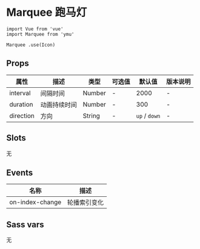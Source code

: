 # Marquee 跑马灯

```JS
import Vue from 'vue'
import Marquee from 'ymu'

Marquee .use(Icon)
```


## Props

| 属性 | 描述 | 类型 | 可选值 | 默认值 | 版本说明 |
| - | - | - | - | - | - |
| interval | 间隔时间 | Number | - | 2000 | - |
| duration | 动画持续时间 | Number | - | 300 | - |
| direction | 方向 | String | - | `up` / `down` | - |


## Slots

无


## Events

| 名称 | 描述 |
| :-: | :-: |
| on-index-change | 轮播索引变化 |


## Sass vars

无
